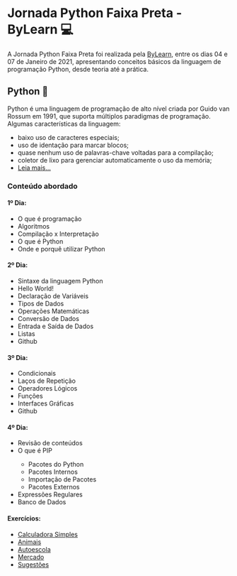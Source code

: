 # Jornada Python Faixa Preta - ByLearn :computer:

A Jornada Python Faixa Preta foi realizada pela <a href="https://www.bylearn.com.br/" target="_blank">ByLearn</a>, entre os dias 04 e 07 de Janeiro de 2021, apresentando conceitos básicos da linguagem de programação Python, desde teoria até a prática.

## Python :snake:	
Python é uma linguagem de programação de alto nível criada por Guido van Rossum em 1991, que suporta múltiplos paradigmas de programação. Algumas características da linguagem:
<ul>
  <li>baixo uso de caracteres especiais;</li>
  <li>uso de identação para marcar blocos;</li>
  <li>quase nenhum uso de palavras-chave voltadas para a compilação;</li>
  <li>coletor de lixo para gerenciar automaticamente o uso da memória;</li>
  <li><a href="http://pyscience-brasil.wikidot.com/python:python-oq-e-pq" target="_blank">Leia mais...</a></li>
</ul>

### Conteúdo abordado
#### 1º Dia:
<ul>
  <li>O que é programação</li>
  <li>Algoritmos</li>
  <li>Compilação x Interpretação</li>
  <li>O que é Python</li>
  <li>Onde e porquê utilizar Python</li>
</ul>

#### 2º Dia:
<ul>
  <li>Sintaxe da linguagem Python</li>
  <li>Hello World!</li>
  <li>Declaração de Variáveis</li>
  <li>Tipos de Dados</li>
  <li>Operações Matemáticas</li>
  <li>Conversão de Dados</li>
  <li>Entrada e Saída de Dados</li>
  <li>Listas</li>
  <li>Github</li>
</ul>

#### 3º Dia:
<ul>
  <li>Condicionais</li>
  <li>Laços de Repetição</li>
  <li>Operadores Lógicos</li>
  <li>Funções</li>
  <li>Interfaces Gráficas</li>
  <li>Github</li>
</ul>

#### 4º Dia:
<ul>
  <li>Revisão de conteúdos</li>
  <li>O que é PIP</li>
  <ul>
    <li>Pacotes do Python</li>
    <li>Pacotes Internos</li>
    <li>Importação de Pacotes</li>
    <li>Pacotes Externos</li>
  </ul>
  <li>Expressões Regulares</li>
  <li>Banco de Dados</li>
</ul>

#### Exercícios:
<ul>
  <li><a href="https://github.com/marimunari/jornada-python-faixa-preta/blob/master/exercicios/calculadora.py" target="_blank">Calculadora Simples</a></li>
  <li><a href="https://github.com/marimunari/jornada-python-faixa-preta/blob/master/exercicios/animais.py" target="_blank">Animais</a></li>
  <li><a href="https://github.com/marimunari/jornada-python-faixa-preta/blob/master/exercicios/autoescola.py" target="_blank">Autoescola</a></li>
  <li><a href="https://github.com/marimunari/jornada-python-faixa-preta/blob/master/exercicios/mercado.py" target="_blank">Mercado</a></li>
  <li><a href="https://github.com/marimunari/jornada-python-faixa-preta/blob/master/exercicios/sugestoes.py" target="_blank">Sugestões</a></li>
</ul>
